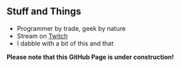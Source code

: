 ## Stuff and Things
- Programmer by trade, geek by nature
- Stream on [Twitch](https://www.twitch.tv/nerdpie_)
- I dabble with a bit of this and that

**Please note that this GitHub Page is under construction!**


